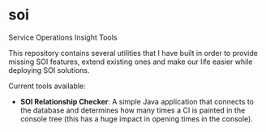 # soi
Service Operations Insight Tools

This repository contains several utilities that I have built in order to provide missing SOI features, extend existing ones and make our life easier while deploying SOI solutions.

Current tools available:
- **SOI Relationship Checker**: A simple Java application that connects to the database and determines how many times a CI is painted in the console tree (this has a huge impact in opening times in the console).

